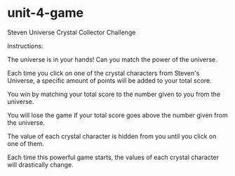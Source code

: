 # unit-4-game
Steven Universe Crystal Collector Challenge

Instructions:

The universe is in your hands! Can you match the power of the universe.

Each time you click on one of the crystal characters from Steven's Universe, a specific amount of
points will be added to your total score.

You win by matching your total score to the number given to you from the universe.

You will lose the game if your total score goes above the number given from the universe.

The value of each crystal character is hidden from you until you click on one of
them.

Each time this powerful game starts, the values of each crystal character will drastically change.
